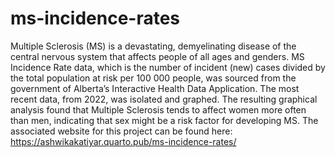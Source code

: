 # ms-incidence-rates
Multiple Sclerosis (MS) is a devastating, demyelinating disease of the central nervous system that affects people of all ages and genders. MS Incidence Rate data, which is the number of incident (new) cases divided by the total population at risk per 100 000 people, was sourced from the government of Alberta’s Interactive Health Data Application. The most recent data, from 2022, was isolated and graphed. The resulting graphical analysis found that Multiple Sclerosis tends to affect women more often than men, indicating that sex might be a risk factor for developing MS. The associated website for this project can be found here: https://ashwikakatiyar.quarto.pub/ms-incidence-rates/
